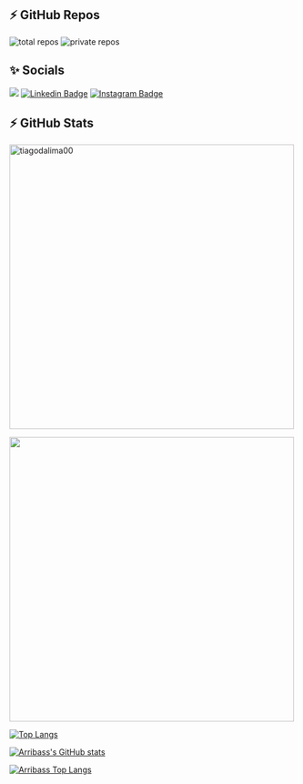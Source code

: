## ⚡ GitHub Repos

![total repos](https://img.shields.io/badge/total%20repos-05-green?logo=github&style=flat)
![private repos](https://img.shields.io/badge/private%20repos-04-red?logo=github&style=flat)

## ✨ Socials
![](https://komarev.com/ghpvc/?username=tiagodalima00&style=flat&color=brightgreen)
[![Linkedin Badge](https://img.shields.io/badge/-LinkedIn-0e76a8?style=flat-square&logo=Linkedin&logoColor=white)](https://www.linkedin.com/in/tiago-lima-77bb7517b/)
[![Instagram Badge](https://img.shields.io/badge/-Instagram-e4405f?style=flat-square&logo=Instagram&logoColor=white)](https://www.instagram.com/tiagodalima/)
  <br>

## ⚡ GitHub Stats
<div align="left">
  <p><img align="center" src="https://github-readme-streak-stats.herokuapp.com/?user=tiagodalima00&theme=onedark&count_private=true" alt="tiagodalima00" width="500"/></p>
</div>

<div align = "left">
  <p><img align="center" src="https://github-readme-stats.vercel.app/api?username=tiagodalima00&theme=onedark&show_icons=true" width="500"/></p>
 </div>


[![Top Langs](https://github-readme-stats.vercel.app/api/top-langs/?username=tiagodalima00&layout=compact&theme=onedark)](https://github.com/anuraghazra/github-readme-stats)


[![Arribass's GitHub stats](https://github-readme-stats.vercel.app/api?username=tiagodalima00&count_private=true)](https://github.com/arribass/github-readme-stats)

[![Arribass Top Langs](https://github-readme-stats.vercel.app/api/top-langs/?username=tiagodalima00)](https://github.com/arribass/github-readme-stats)
